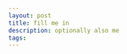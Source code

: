 ```yaml
---
layout: post
title: fill me in
description: optionally also me
tags: 
---
```


<!-- use tags blogpost1 blogpost2 blogpost3 for easy grouping -->
<!-- please reserve for @malecki's use only tags 'slides', 'emails' -->